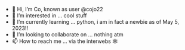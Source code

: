 - 👋 Hi, I’m Co, known as user @cojo22
- 👀 I’m interested in ... cool stuff
- 🌱 I’m currently learning ... python, i am in fact a newbie as of May 5, 2023!!
- 💞️ I’m looking to collaborate on ... nothing atm
- 📫 How to reach me ... via the interwebs 🕸️

<!---
cojo22/cojo22 is a ✨ special ✨ repository because its `README.md` (this file) appears on your GitHub profile.
You can click the Preview link to take a look at your changes.
--->
